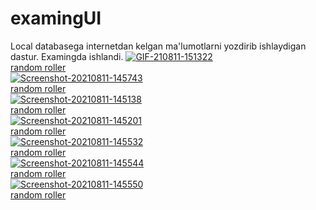 # examingUI
Local databasega internetdan kelgan ma'lumotlarni yozdirib ishlaydigan dastur. Examingda ishlandi.
<a href="https://ibb.co/z63g9v8"><img src="https://i.ibb.co/tL06jrZ/GIF-210811-151322.gif" alt="GIF-210811-151322" border="0"></a><br /><a target='_blank' href='https://freeonlinedice.com/'>random roller</a><br />
<a href="https://ibb.co/tz45KHK"><img src="https://i.ibb.co/QkfGQJQ/Screenshot-20210811-145743.jpg" alt="Screenshot-20210811-145743" border="0"></a><br /><a target='_blank' href='https://freeonlinedice.com/'>random roller</a><br />
<a href="https://ibb.co/MSkYC9y"><img src="https://i.ibb.co/3dmDCk5/Screenshot-20210811-145138.jpg" alt="Screenshot-20210811-145138" border="0"></a><br /><a target='_blank' href='https://freeonlinedice.com/'>random roller</a><br />
<a href="https://ibb.co/dmLszvX"><img src="https://i.ibb.co/g4PbB8Q/Screenshot-20210811-145201.jpg" alt="Screenshot-20210811-145201" border="0"></a><br /><a target='_blank' href='https://freeonlinedice.com/'>random roller</a><br />
<a href="https://ibb.co/MV3CJZj"><img src="https://i.ibb.co/jM1rjbx/Screenshot-20210811-145532.jpg" alt="Screenshot-20210811-145532" border="0"></a><br /><a target='_blank' href='https://freeonlinedice.com/'>random roller</a><br />
<a href="https://ibb.co/YPw1CLz"><img src="https://i.ibb.co/hLw46mP/Screenshot-20210811-145544.jpg" alt="Screenshot-20210811-145544" border="0"></a><br /><a target='_blank' href='https://freeonlinedice.com/'>random roller</a><br />
<a href="https://ibb.co/5Txc7tz"><img src="https://i.ibb.co/JnFkh0b/Screenshot-20210811-145550.jpg" alt="Screenshot-20210811-145550" border="0"></a><br /><a target='_blank' href='https://freeonlinedice.com/'>random roller</a><br />

